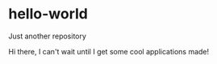 # hello-world
Just another repository

Hi there,
I can't wait until I get some cool applications made! 
